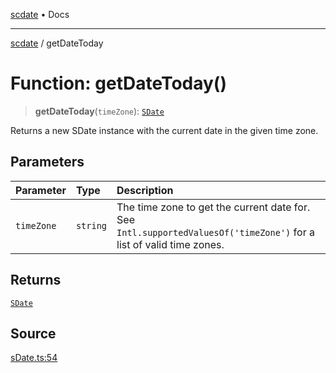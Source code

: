 [scdate](../README.md) • Docs

---

[scdate](../README.md) / getDateToday

# Function: getDateToday()

> **getDateToday**(`timeZone`): [`SDate`](../classes/SDate.md)

Returns a new SDate instance with the current date in the given time zone.

## Parameters

| Parameter  | Type     | Description                                                                                                              |
| :--------- | :------- | :----------------------------------------------------------------------------------------------------------------------- |
| `timeZone` | `string` | The time zone to get the current date for. See<br />`Intl.supportedValuesOf('timeZone')` for a list of valid time zones. |

## Returns

[`SDate`](../classes/SDate.md)

## Source

[sDate.ts:54](https://github.com/ericvera/scdate/blob/main/src/sDate.ts#L54)
